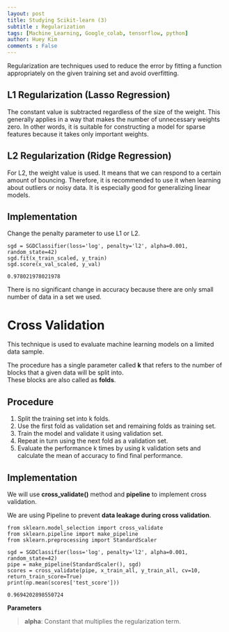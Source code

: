 ```yaml
---
layout: post
title: Studying Scikit-learn (3)
subtitle : Regularization
tags: [Machine_Learning, Google_colab, tensorflow, python]
author: Huey Kim
comments : False
---
```


Regularization are techniques used to reduce the error by fitting a function appropriately on the given training set and avoid overfitting.

## **L1 Regularization (Lasso Regression)**

The constant value is subtracted regardless of the size of the weight. This generally applies in a way that makes the number of unnecessary weights zero. In other words, it is suitable for constructing a model for sparse features because it takes only important weights.

## **L2 Regularization (Ridge Regression)**

For L2, the weight value is used. It means that we can respond to a certain amount of bouncing. Therefore, it is recommended to use it when learning about outliers or noisy data. It is especially good for generalizing linear models.

## **Implementation**

Change the penalty parameter to use L1 or L2.


```
sgd = SGDClassifier(loss='log', penalty='l2', alpha=0.001, random_state=42)
sgd.fit(x_train_scaled, y_train)
sgd.score(x_val_scaled, y_val)
```




    0.978021978021978



There is no significant change in accuracy because there are only small number of data in a set we used.

# **Cross Validation**

This technique is used to evaluate machine learning models on a limited data sample.

The procedure has a single parameter called **k** that refers to the number of blocks that a given data will be split into.<br>These blocks are also called as **folds**.

## **Procedure**

1. Split the training set into k folds.
2. Use the first fold as validation set and remaining folds as training set.
3. Train the model and validate it using validation set.
4. Repeat in turn using the next fold as a validation set.
5. Evaluate the performance k times by using k validation sets and calculate the mean of accuracy to find final performance.

## **Implementation**

We will use **cross_validate()** method and **pipeline** to implement cross validation.

We are using Pipeline to prevent **data leakage during cross validation**.


```
from sklearn.model_selection import cross_validate
from sklearn.pipeline import make_pipeline
from sklearn.preprocessing import StandardScaler

sgd = SGDClassifier(loss='log', penalty='l2', alpha=0.001, random_state=42)
pipe = make_pipeline(StandardScaler(), sgd)
scores = cross_validate(pipe, x_train_all, y_train_all, cv=10, return_train_score=True)
print(np.mean(scores['test_score']))
```

    0.9694202898550724


**Parameters**

> **alpha**: Constant that multiplies the regularization term.

